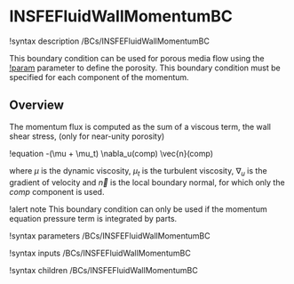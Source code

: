 # INSFEFluidWallMomentumBC

!syntax description /BCs/INSFEFluidWallMomentumBC

This boundary condition can be used for porous media flow using the [!param](/BCs/INSFEFluidEnergyBC/porosity) parameter
to define the porosity.
This boundary condition must be specified for each component of the momentum.

## Overview

The momentum flux is computed as the sum of a viscous term, the wall shear stress, (only for near-unity porosity)

!equation
-(\mu + \mu_t) \nabla_u(comp) \vec{n}(comp)

where $\mu$ is the dynamic viscosity, $\mu_t$ is the turbulent viscosity, $\nabla_u$ is the gradient of
velocity and $\vec{n}$ is the local boundary normal, for which only the $comp$ component is used.

!alert note
This boundary condition can only be used if the momentum equation pressure term is integrated by parts.

!syntax parameters /BCs/INSFEFluidWallMomentumBC

!syntax inputs /BCs/INSFEFluidWallMomentumBC

!syntax children /BCs/INSFEFluidWallMomentumBC
